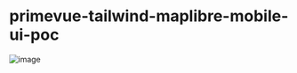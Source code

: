 # primevue-tailwind-maplibre-mobile-ui-poc


![image](https://github.com/user-attachments/assets/bea4e6c4-9a31-48cf-8a6f-82989f833219)
